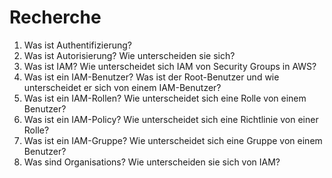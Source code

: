 # Recherche
1. Was ist Authentifizierung?
2. Was ist Autorisierung? Wie unterscheiden sie sich?
3. Was ist IAM? Wie unterscheidet sich IAM von Security Groups in AWS?
4. Was ist ein IAM-Benutzer? Was ist der Root-Benutzer und wie unterscheidet er sich von einem IAM-Benutzer?
5. Was ist ein IAM-Rollen? Wie unterscheidet sich eine Rolle von einem Benutzer?
6. Was ist ein IAM-Policy? Wie unterscheidet sich eine Richtlinie von einer Rolle?
7. Was ist ein IAM-Gruppe? Wie unterscheidet sich eine Gruppe von einem Benutzer?
8. Was sind Organisations? Wie unterscheiden sie sich von IAM?